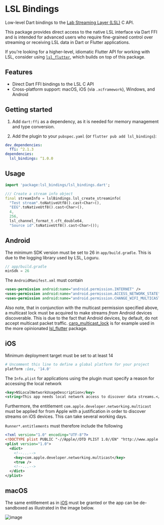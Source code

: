 # LSL Bindings

Low-level Dart bindings to the [Lab Streaming Layer (LSL)](https://github.com/sccn/labstreaminglayer) C API.

This package provides direct access to the native LSL interface via Dart FFI and is intended for advanced users who require fine-grained control over streaming or receiving LSL data in Dart or Flutter applications.

If you're looking for a higher-level, idiomatic Flutter API for working with LSL, consider using [`lsl_flutter`](https://pub.dev/packages/lsl_flutter), which builds on top of this package.

## Features

- Direct Dart FFI bindings to the LSL C API
- Cross-platform support: macOS, iOS (via `.xcframework`), Windows, and Android

## Getting started

1. Add `dart:ffi` as a dependency, as it is needed for memory management and type conversion.

2. Add the plugin to your `pubspec.yaml` (or `flutter pub add lsl_bindings`):

```yaml
dev_dependencies:
  ffi: ^2.1.3
dependencies:
  lsl_bindings: ^1.0.0
```

## Usage

```dart
import 'package:lsl_bindings/lsl_bindings.dart';

/// Create a stream info object
final streamInfo = lslBindings.lsl_create_streaminfo(
  "Test stream".toNativeUtf8().cast<Char>(),
  "EEG".toNativeUtf8().cast<Char>(),
  4,
  256,
  lsl_channel_format_t.cft_double64,
  "Source id".toNativeUtf8().cast<Char>());
```

## Android

The minimum SDK version must be set to 26 in `app/build.gradle`. This is due to the logging library used by LSL, Loguru.

```java
// app/build.gradle
minSdk = 26
```

The `AndroidManifest.xml` must contain

```xml
<uses-permission android:name="android.permission.INTERNET" />
<uses-permission android:name="android.permission.ACCESS_NETWORK_STATE" />
<uses-permission android:name="android.permission.CHANGE_WIFI_MULTICAST_STATE" />
```

Also note, that in conjunction with the multicast permission specified above, a multicast lock must be acquired to make streams _from_ Android devices discoverable. This is due to the fact that Android devices, by default, do not accept multicast packet traffic. [carp_multicast_lock](rttps://pub.dev/packages/carp_multicast_lock) is for example used in the more opinionated [lsl_flutter](rttps://pub.dev/packages/lsl_flutter) package.

## iOS

Minimum deployment target must be set to at least 14

```ruby
# Uncomment this line to define a global platform for your project
platform :ios, '14.0'
```

The `Info.plist` for applications using the plugin must specify a reason for accessing the local network

```xml
<key>NSLocalNetworkUsageDescription</key>
<string>This app needs local network access to discover data streams.</string>
```

Furthermore, the entitlement `com.apple.developer.networking.multicast` must be applied for from Apple with a justification in order to discover streams on iOS devices. This can take several working days.

`Runner*.entitlements` must therefore include the following

```xml
<?xml version="1.0" encoding="UTF-8"?>
<!DOCTYPE plist PUBLIC "-//Apple//DTD PLIST 1.0//EN" "http://www.apple.com/DTDs/PropertyList-1.0.dtd">
<plist version="1.0">
  <dict>
    <!--...-->
    <key>com.apple.developer.networking.multicast</key>
    <true />
    <!--...-->
  </dict>
</plist>

```

## macOS

The same entitlement as in [iOS](#iOS) must be granted or the app can be de-sandboxed as illustrated in the image below.

![image](https://github.com/user-attachments/assets/6ccc2e9c-485a-4b77-88c3-3b9a220314fc)
